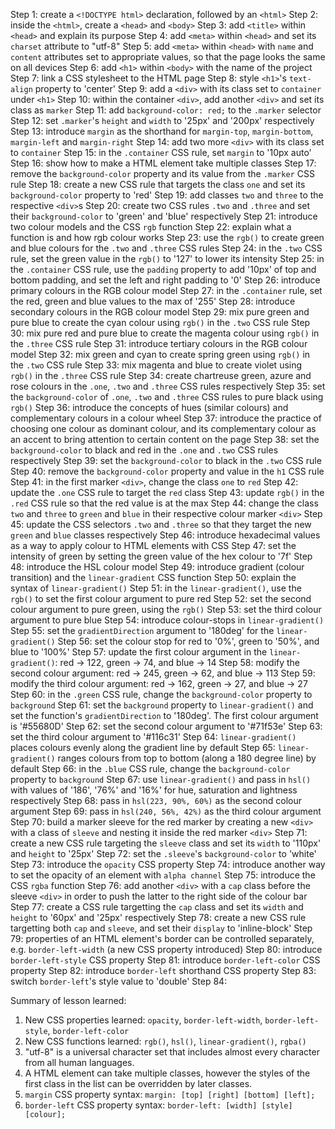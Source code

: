 Step 1: create a `<!DOCTYPE html>` declaration, followed by an `<html>`
Step 2: inside the `<html>`, create a `<head>` and `<body>`
Step 3: add `<title>` within `<head>` and explain its purpose
Step 4: add `<meta>` within `<head>` and set its `charset` attribute to "utf-8"
Step 5: add `<meta>` within `<head>` with `name` and `content`
        attributes set to appropriate values, so that the page looks the same
        on all devices
Step 6: add `<h1>` within `<body>` with the name of the project
Step 7: link a CSS stylesheet to the HTML page
Step 8: style `<h1>`'s `text-align` property to 'center'
Step 9: add a `<div>` with its class set to `container` under `<h1>`
Step 10: within the container `<div>`, add another `<div>` and set its class as
         `marker`
Step 11: add `background-color: red;` to the `.marker` selector
Step 12: set `.marker`'s `height` and `width` to '25px' and '200px' respectively
Step 13: introduce `margin` as the shorthand for `margin-top`, `margin-bottom`,
         `margin-left` and `margin-right`
Step 14: add two more `<div>` with its class set to `container`
Step 15: in the `.container` CSS rule, set `margin` to '10px auto'
Step 16: show how to make a HTML element take multiple classes
Step 17: remove the `background-color` property and its value from the `.marker`
         CSS rule
Step 18: create a new CSS rule that targets the class `one` and set its
         `background-color` property to 'red'
Step 19: add classes `two` and `three` to the respective `<div>`s
Step 20: create two CSS rules `.two` and `.three` and set their
         `background-color` to 'green' and 'blue' respectively
Step 21: introduce two colour models and the CSS `rgb` function
Step 22: explain what a function is and how rgb colour works
Step 23: use the `rgb()` to create green and blue colours for the `.two` and
         `.three` CSS rules
Step 24: in the `.two` CSS rule, set the green value in the `rgb()` to '127'
         to lower its intensity
Step 25: in the `.container` CSS rule, use the `padding` property to add '10px'
         of top and bottom padding, and set the left and right padding to '0'
Step 26: introduce primary colours in the RGB colour model
Step 27: in the `.container` rule, set the red, green and blue values to the
         max of '255'
Step 28: introduce secondary colours in the RGB colour model
Step 29: mix pure green and pure blue to create the cyan colour using `rgb()` in 
         the `.two` CSS rule
Step 30: mix pure red and pure blue to create the magenta colour using `rgb()`
         in the `.three` CSS rule
Step 31: introduce tertiary colours in the RGB colour model
Step 32: mix green and cyan to create spring green using `rgb()` in the `.two`
         CSS rule
Step 33: mix magenta and blue to create violet using `rgb()` in the `.three` CSS
         rule
Step 34: create chartreuse green, azure and rose colours in the `.one`, `.two`
         and `.three` CSS rules respectively
Step 35: set the `background-color` of `.one`, `.two` and `.three` CSS rules
         to pure black using `rgb()`
Step 36: introduce the concepts of hues (similar colours) and complementary
         colours in a colour wheel
Step 37: introduce the practice of choosing one colour as dominant colour, and
         its complementary colour as an accent to bring attention to certain
         content on the page
Step 38: set the `background-color` to black and red in the `.one` and `.two`
         CSS rules respectively
Step 39: set the `background-color` to black in the `.two` CSS rule
Step 40: remove the `background-color` property and value in the `h1` CSS rule
Step 41: in the first marker `<div>`, change the class `one` to `red`
Step 42: update the `.one` CSS rule to target the `red` class
Step 43: update `rgb()` in the `.red` CSS rule so that the red value is at the
         max
Step 44: change the class `two` and `three` to `green` and `blue` in their
         respective colour marker `<div>`
Step 45: update the CSS selectors `.two` and `.three` so that they target the
         new `green` and `blue` classes respectively
Step 46: introduce hexadecimal values as a way to apply colour to HTML elements
         with CSS
Step 47: set the intensity of green by setting the green value of the hex
         colour to '7f'
Step 48: introduce the HSL colour model
Step 49: introduce gradient (colour transition) and the `linear-gradient`
         CSS function
Step 50: explain the syntax of `linear-gradient()`
Step 51: in the `linear-gradient()`, use the `rgb()` to set the first colour
         argument to pure red
Step 52: set the second colour argument to pure green, using the `rgb()`
Step 53: set the third colour argument to pure blue
Step 54: introduce colour-stops in `linear-gradient()`
Step 55: set the `gradientDirection` argument to '180deg' for the
         `linear-gradient()`
Step 56: set the colour stop for red to '0%', green to '50%', and blue to '100%'
Step 57: update the first colour argument in the `linear-gradient()`:
         red -> 122, green -> 74, and blue -> 14
Step 58: modify the second colour argument: red -> 245, green -> 62, and blue ->
         113
Step 59: modify the third colour argument: red -> 162, green -> 27, and blue ->
         27
Step 60: in the `.green` CSS rule, change the `background-color` property to
         `background`
Step 61: set the `background` property to `linear-gradient()` and set the
         function's `gradientDirection` to '180deg'. The first colour argument
         is '#55680D'
Step 62: set the second colour argument to '#71f53e'
Step 63: set the third colour argument to '#116c31'
Step 64: `linear-gradient()` places colours evenly along the gradient line by
         default
Step 65: `linear-gradient()` ranges colours from top to bottom (along a 180
         degree line) by default
Step 66: in the `.blue` CSS rule, change the `background-color` property to
         `background`
Step 67: use `linear-gradient()` and pass in `hsl()` with values of '186',
         '76%' and '16%' for hue, saturation and lightness respectively
Step 68: pass in `hsl(223, 90%, 60%)` as the second colour argument
Step 69: pass in `hsl(240, 56%, 42%)` as the third colour argument
Step 70: build a marker sleeve for the red marker by creating a new `<div>` with
         a class of `sleeve` and nesting it inside the red marker `<div>`
Step 71: create a new CSS rule targeting the `sleeve` class and set its
         `width` to '110px' and `height` to '25px'
Step 72: set the `.sleeve`'s `background-color` to 'white'
Step 73: introduce the `opacity` CSS property
Step 74: introduce another way to set the opacity of an element with 
         `alpha channel`
Step 75: introduce the CSS `rgba` function
Step 76: add another `<div>` with a `cap` class before the sleeve `<div>`
         in order to push the latter to the right side of the colour bar
Step 77: create a CSS rule targetting the `cap` class and set its `width` and
         `height` to '60px' and '25px' respectively
Step 78: create a new CSS rule targetting both `cap` and `sleeve`, and set
         their `display` to 'inline-block'
Step 79: properties of an HTML element's border can be controlled separately,
         e.g. `border-left-width` (a new CSS property introduced)
Step 80: introduce `border-left-style` CSS property
Step 81: introduce `border-left-color` CSS property
Step 82: introduce `border-left` shorthand CSS property
Step 83: switch `border-left`'s style value to 'double'
Step 84:

Summary of lesson learned:
1. New CSS properties learned: `opacity`, `border-left-width`,
   `border-left-style`, `border-left-color`
2. New CSS functions learned: `rgb()`, `hsl()`, `linear-gradient()`, `rgba()`
3. "utf-8" is a universal character set that includes almost every character
   from all human languages.
4. A HTML element can take multiple classes, however the styles of the first
   class in the list can be overridden by later classes.
5. `margin` CSS property syntax: `margin: [top] [right] [bottom] [left];`
6. `border-left` CSS property syntax: `border-left: [width] [style] [colour];`